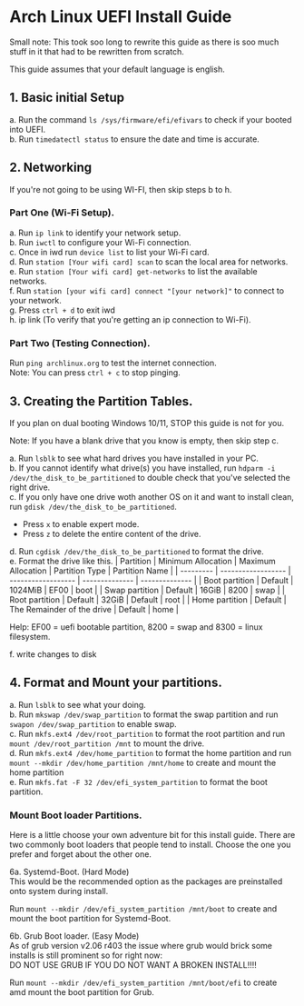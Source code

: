 # Arch Linux UEFI Install Guide
Small note: This took soo long to rewrite this guide as there is soo much stuff in it that had to be rewritten from scratch.

This guide assumes that your default language is english.

## 1. Basic initial Setup
a. Run the command `ls /sys/firmware/efi/efivars` to check if your booted into UEFI.</br>
b. Run `timedatectl status` to ensure the date and time is accurate.

## 2. Networking
If you're not going to be using WI-FI, then skip steps b to h.

### Part One (Wi-Fi Setup).
a. Run `ip link` to identify your network setup.</br>
b. Run `iwctl` to configure your Wi-Fi connection.</br>
c. Once in iwd run `device list` to list your Wi-Fi card.</br>
d. Run `station [Your wifi card] scan` to scan the local area for networks.</br>
e. Run `station [Your wifi card] get-networks` to list the available networks.</br>
f. Run `station [your wifi card] connect "[your network]"` to connect to your network.</br>
g. Press `ctrl + d` to exit iwd</br>
h. ip link (To verify that you're getting an ip connection to Wi-Fi).

### Part Two (Testing Connection).
Run `ping archlinux.org` to test the internet connection.</br>
Note: You can press `ctrl + c` to stop pinging.

## 3. Creating the Partition Tables.
If you plan on dual booting Windows 10/11, STOP this guide is not for you.

Note: If you have a blank drive that you know is empty, then skip step c.

a. Run `lsblk` to see what hard drives you have installed in your PC.</br>
b. If you cannot identify what drive(s) you have installed, run `hdparm -i /dev/the_disk_to_be_partitioned` to double check that you've selected the right drive.</br>
c. If you only have one drive woth another OS on it and want to install clean, run `gdisk /dev/the_disk_to_be_partitioned`.
- Press `x` to enable expert mode.
- Press `z` to delete the entire content of the drive.

d. Run `cgdisk /dev/the_disk_to_be_partitioned` to format the drive.</br>
e. Format the drive like this.
| Partition | Minimum Allocation | Maximum Allocation | Partition Type | Partition Name |
| --------- | ------------------ | ------------------ | -------------- | -------------- |
| Boot partition | Default | 1024MiB | EF00 | boot |
| Swap partition | Default | 16GiB | 8200 | swap |
| Root partition | Default | 32GiB | Default | root |
| Home partition | Default | The Remainder of the drive | Default | home |

Help: EF00 = uefi bootable partition, 8200 = swap and 8300 = linux filesystem.

f. write changes to disk

## 4. Format and Mount your partitions.
a. Run `lsblk` to see what your doing.</br>
b. Run `mkswap /dev/swap_partition` to format the swap partition and run `swapon /dev/swap_partition` to enable swap.</br>
c. Run `mkfs.ext4 /dev/root_partition` to format the root partition and run `mount /dev/root_partition /mnt` to mount the drive.</br>
d. Run `mkfs.ext4 /dev/home_partition` to format the home partition and run `mount --mkdir /dev/home_partition /mnt/home` to create and mount the home partition </br>
e. Run `mkfs.fat -F 32 /dev/efi_system_partition` to format the boot partition.

### Mount Boot loader Partitions.
Here is a little choose your own adventure bit for this install guide. There are two commonly boot loaders that people tend to install. Choose the one you prefer and forget about the other one.

6a. Systemd-Boot. (Hard Mode)</br>
This would be the recommended option as the packages are preinstalled onto system during install.

Run `mount --mkdir /dev/efi_system_partition /mnt/boot` to create and mount the boot partition for Systemd-Boot.

6b. Grub Boot loader. (Easy Mode)</br>
As of grub version v2.06 r403 the issue where grub would brick some installs is still prominent so for right now:</br>
DO NOT USE GRUB IF YOU DO NOT WANT A BROKEN INSTALL!!!!

Run `mount --mkdir /dev/efi_system_partition /mnt/boot/efi` to create amd mount the boot partition for Grub.
